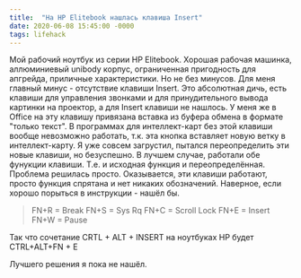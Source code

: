 ```yaml
---
title:  "На HP Elitebook нашлась клавиша Insert"
date: 2020-06-08 15:45:00 -0000
tags: lifehack
---
```


Мой рабочий ноутбук из серии HP Elitebook. Хорошая рабочая машинка, аллюминиевый unibody корпус, ограниченная пригодность для апгрейда, приличные характеристики. Но не без минусов. Для меня главный минус - отсутствие клавиши Insert. Это абсолютная дичь, есть клавиши для управления звонками и для принудительного вывода картинки на проектор, а для Insert клавиши не нашлось. У меня же в Office на эту клавишу привязана вставка из буфера обмена в формате "только текст". В программах для интеллект-карт без этой клавиши вообще невозможно работать, т.к. эта кнопка вставляет новую ветку в интеллект-карту. Я уже совсем загрустил, пытался переопределить эти новые клавиши, но безуспешно. В лучшем случае, работали обе фунукции клавиши. Т.е. и исходная функция и переопределённая. Проблема решилась просто. Оказывается, эти клавиши работают, просто функция спрятана и нет никаких обозначений. Наверное, если хорошо порыться в инструкции - нашёл бы. 

> FN+R = Break
> FN+S = Sys Rq
> FN+C = Scroll Lock
> FN+E = Insert
> FN+W = Pause

Так что сочетание CRTL + ALT + INSERT на ноутбуках HP будет CTRL+ALT+FN + E

Лучшего решения я пока не нашёл.